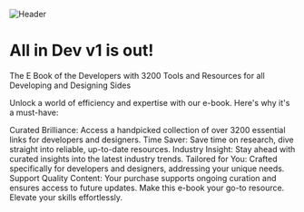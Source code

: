 ![Header](https://github.com/user-attachments/assets/b06597b2-68c9-4c62-84b7-ae2119b2fa28)

# All in Dev v1 is out!

The E Book of the Developers with 3200 Tools and Resources for all Developing and Designing Sides 

Unlock a world of efficiency and expertise with our e-book. Here's why it's a must-have:

Curated Brilliance:
Access a handpicked collection of over 3200 essential links for developers and designers.
Time Saver:
Save time on research, dive straight into reliable, up-to-date resources.
Industry Insight:
Stay ahead with curated insights into the latest industry trends.
Tailored for You:
Crafted specifically for developers and designers, addressing your unique needs.
Support Quality Content:
Your purchase supports ongoing curation and ensures access to future updates.
Make this e-book your go-to resource. Elevate your skills effortlessly.
